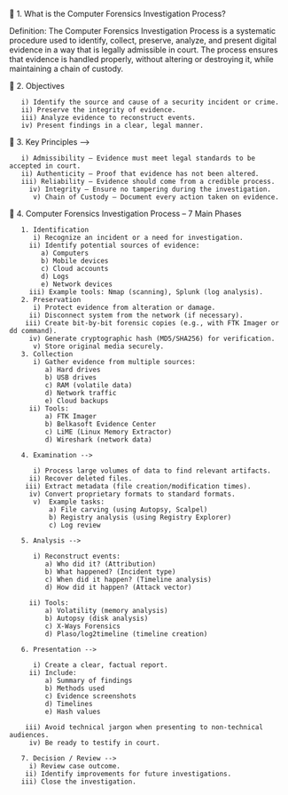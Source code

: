 📌 1. What is the Computer Forensics Investigation Process?

Definition:
The Computer Forensics Investigation Process is a systematic procedure used to identify, collect, preserve, analyze, and present digital evidence in a way that is legally admissible in court.
The process ensures that evidence is handled properly, without altering or destroying it, while maintaining a chain of custody.

📌 2. Objectives

       i) Identify the source and cause of a security incident or crime.
       ii) Preserve the integrity of evidence.
       iii) Analyze evidence to reconstruct events.
       iv) Present findings in a clear, legal manner.

📌 3. Key Principles -->

       i) Admissibility – Evidence must meet legal standards to be accepted in court.
       ii) Authenticity – Proof that evidence has not been altered.
       iii) Reliability – Evidence should come from a credible process.
         iv) Integrity – Ensure no tampering during the investigation.
          v) Chain of Custody – Document every action taken on evidence.

📌 4. Computer Forensics Investigation Process – 7 Main Phases
      
       1. Identification
          i) Recognize an incident or a need for investigation.
         ii) Identify potential sources of evidence:
            a) Computers
            b) Mobile devices
            c) Cloud accounts
            d) Logs
            e) Network devices  
         iii) Example tools: Nmap (scanning), Splunk (log analysis).
       2. Preservation
          i) Protect evidence from alteration or damage.
         ii) Disconnect system from the network (if necessary).
        iii) Create bit-by-bit forensic copies (e.g., with FTK Imager or dd command).
         iv) Generate cryptographic hash (MD5/SHA256) for verification.
          v) Store original media securely.
       3. Collection
          i) Gather evidence from multiple sources:
             a) Hard drives
             b) USB drives
             c) RAM (volatile data)
             d) Network traffic
             e) Cloud backups
         ii) Tools:
             a) FTK Imager
             b) Belkasoft Evidence Center
             c) LiME (Linux Memory Extractor)
             d) Wireshark (network data)

       4. Examination -->

          i) Process large volumes of data to find relevant artifacts.
         ii) Recover deleted files.
        iii) Extract metadata (file creation/modification times).
         iv) Convert proprietary formats to standard formats.
          v)  Example tasks:
              a) File carving (using Autopsy, Scalpel)
              b) Registry analysis (using Registry Explorer)
              c) Log review

       5. Analysis -->
   
          i) Reconstruct events:
             a) Who did it? (Attribution)
             b) What happened? (Incident type)
             c) When did it happen? (Timeline analysis)
             d) How did it happen? (Attack vector)

         ii) Tools:
             a) Volatility (memory analysis)
             b) Autopsy (disk analysis)
             c) X-Ways Forensics
             d) Plaso/log2timeline (timeline creation)

       6. Presentation -->
   
          i) Create a clear, factual report.
         ii) Include:
             a) Summary of findings
             b) Methods used
             c) Evidence screenshots
             d) Timelines
             e) Hash values

        iii) Avoid technical jargon when presenting to non-technical audiences.
         iv) Be ready to testify in court.

       7. Decision / Review --> 
         i) Review case outcome.
        ii) Identify improvements for future investigations.
       iii) Close the investigation.
